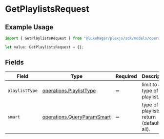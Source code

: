 # GetPlaylistsRequest

## Example Usage

```typescript
import { GetPlaylistsRequest } from "@lukehagar/plexjs/sdk/models/operations";

let value: GetPlaylistsRequest = {};
```

## Fields

| Field                                                                           | Type                                                                            | Required                                                                        | Description                                                                     |
| ------------------------------------------------------------------------------- | ------------------------------------------------------------------------------- | ------------------------------------------------------------------------------- | ------------------------------------------------------------------------------- |
| `playlistType`                                                                  | [operations.PlaylistType](../../../sdk/models/operations/playlisttype.md)       | :heavy_minus_sign:                                                              | limit to a type of playlist.                                                    |
| `smart`                                                                         | [operations.QueryParamSmart](../../../sdk/models/operations/queryparamsmart.md) | :heavy_minus_sign:                                                              | type of playlists to return (default is all).                                   |